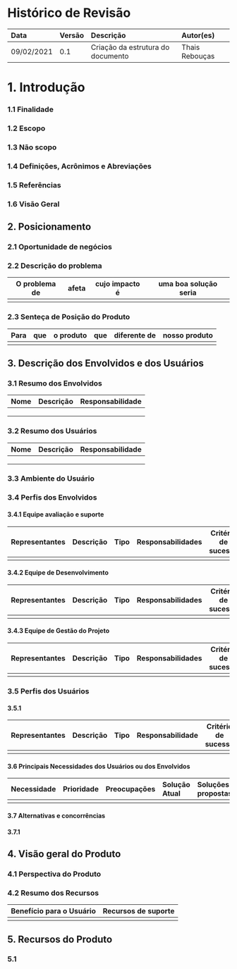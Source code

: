 # Histórico de Revisão
| Data   | Versão | Descrição | Autor(es) |
| :- | :- | :- | :- |
| 09/02/2021 | 0.1 | Criação da estrutura do documento |  Thais Rebouças |


# **1. Introdução**


### 1.1 Finalidade


### 1.2 Escopo


### 1.3 Não scopo


### 1.4 Definições, Acrônimos e Abreviações


### 1.5 Referências


### 1.6 Visão Geral



## **2. Posicionamento**


### 2.1 Oportunidade de negócios


### 2.2 Descrição do problema

| O problema de | afeta | cujo impacto é | uma boa solução seria | 
| ------------- | ----- | -------------- | --------------------- | 
|  |  |  |  |


### 2.3 Senteça de Posição do Produto

| Para | que | o produto | que | diferente de | nosso produto |  
| ---- | --- | --------- | --- | ------------ | ------------- |
|  |  |  |  |  |  |



## **3. Descrição dos Envolvidos e dos Usuários**


### 3.1 Resumo dos Envolvidos

| Nome | Descrição | Responsabilidade |
| :- | :- | :- |
|  |  |  |
|  |  |  |
|  |  |  |


### 3.2 Resumo dos Usuários

| Nome | Descrição | Responsabilidade |
| :- | :- | :- |
|  |  |  |
|  |  |  |
|  |  |  |


### 3.3 Ambiente do Usuário


### 3.4 Perfis dos Envolvidos


#### 3.4.1 Equipe avaliação e suporte

| Representantes | Descrição | Tipo | Responsabilidades | Critério de sucesso | Envolvimento |
| -------------- | --------- | ---- | ----------------- | ------------------- | ------------ |
| | | | | | |


#### 3.4.2 Equipe de Desenvolvimento

| Representantes | Descrição | Tipo | Responsabilidades | Critério de sucesso | Envolvimento |
| -------------- | --------- | ---- | ----------------- | ------------------- | ------------ |
| | | | | | |


#### 3.4.3 Equipe de Gestão do Projeto

| Representantes | Descrição | Tipo | Responsabilidades | Critério de sucesso | Envolvimento |
| -------------- | --------- | ---- | ----------------- | ------------------- | ------------ |
| | | | | | |


### 3.5 Perfis dos Usuários


#### 3.5.1 

| Representantes | Descrição | Tipo | Responsabilidade | Critério de sucesso | Comentários/Problemas |
| -------------- | --------- | ---- | ---------------- | ------------------- | --------------------- |
| | | | | | |


#### 3.6 Principais Necessidades dos Usuários ou dos Envolvidos

| Necessidade | Prioridade | Preocupações | Solução Atual | Soluções propostas |
| :- | :- | :- | :- | :- |
|  |  |  |  |  |


#### 3.7 Alternativas e concorrências


#### 3.7.1 


## **4. Visão geral do Produto**


### 4.1 Perspectiva do Produto


### 4.2 Resumo dos Recursos

| Benefício para o Usuário | Recursos de suporte |
|:------------------------:|:-------------------:|
| | |


## **5. Recursos do Produto**

### 5.1 
